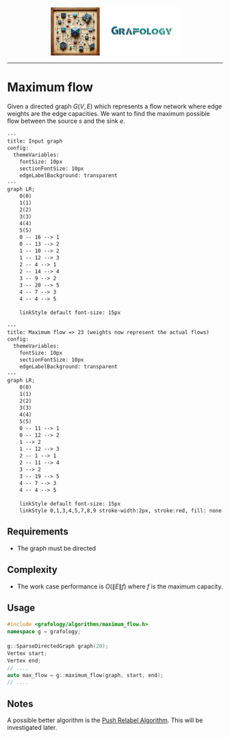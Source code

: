 <div align="center">
    <img 
        src="../imgs/logo.png" 
        alt="Répétiteur logo"
        height="113px"
        width="300px"
        />
</div>
<hr/>

# Maximum flow
Given a directed graph $G(V,E)$ which represents a flow network where edge weights are the edge capacities.
We want to find the maximum possible flow between the source $s$ and the sink $e$.

```mermaid
---
title: Input graph
config:
  themeVariables:
    fontSize: 10px
    sectionFontSize: 10px
    edgeLabelBackground: transparent
---
graph LR;
    0(0)
    1(1)
    2(2)
    3(3)
    4(4)
    5(5)
    0 -- 16 --> 1
    0 -- 13 --> 2
    1 -- 10 --> 2
    1 -- 12 --> 3
    2 -- 4 --> 1
    2 -- 14 --> 4
    3 -- 9 --> 2
    3 -- 20 --> 5
    4 -- 7 --> 3
    4 -- 4 --> 5

    linkStyle default font-size: 15px
```

```mermaid
---
title: Maximum flow => 23 (weights now represent the actual flows)
config:
  themeVariables:
    fontSize: 10px
    sectionFontSize: 10px
    edgeLabelBackground: transparent
---
graph LR;
    0(0)
    1(1)
    2(2)
    3(3)
    4(4)
    5(5)
    0 -- 11 --> 1
    0 -- 12 --> 2
    1 --> 2
    1 -- 12 --> 3
    2 -- 1 --> 1
    2 -- 11 --> 4
    3 --> 2
    3 -- 19 --> 5
    4 -- 7 --> 3
    4 -- 4 --> 5

    linkStyle default font-size: 15px
    linkStyle 0,1,3,4,5,7,8,9 stroke-width:2px, stroke:red, fill: none
```

## Requirements
- The graph must be directed

## Complexity
- The work case performance is $O(\lVert E \rVert f)$ where $f$ is the maximum capacity.

## Usage
```C++
#include <grafology/algorithms/maximum_flow.h>
namespace g = grafology;

g::SparseDirectedGraph graph(20);
Vertex start;
Vertex end;
// ....
auto max_flow = g::maximum_flow(graph, start, end);
// ....

```

## Notes
A possible better algorithm is the [Push Relabel Algorithm](https://en.wikipedia.org/wiki/Push%E2%80%93relabel_maximum_flow_algorithm). This will be investigated later.

